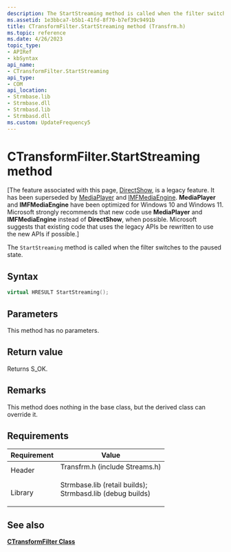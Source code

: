 ```yaml
---
description: The StartStreaming method is called when the filter switches to the paused state.
ms.assetid: 1e3bbca7-b5b1-41fd-8f70-b7ef39c9491b
title: CTransformFilter.StartStreaming method (Transfrm.h)
ms.topic: reference
ms.date: 4/26/2023
topic_type: 
- APIRef
- kbSyntax
api_name: 
- CTransformFilter.StartStreaming
api_type: 
- COM
api_location: 
- Strmbase.lib
- Strmbase.dll
- Strmbasd.lib
- Strmbasd.dll
ms.custom: UpdateFrequency5
---
```


# CTransformFilter.StartStreaming method

\[The feature associated with this page, [DirectShow](/windows/win32/directshow/directshow), is a legacy feature. It has been superseded by [MediaPlayer](/uwp/api/Windows.Media.Playback.MediaPlayer) and [IMFMediaEngine](/windows/win32/api/mfmediaengine/nn-mfmediaengine-imfmediaengine). **MediaPlayer** and **IMFMediaEngine** have been optimized for Windows 10 and Windows 11. Microsoft strongly recommends that new code use **MediaPlayer** and **IMFMediaEngine** instead of **DirectShow**, when possible. Microsoft suggests that existing code that uses the legacy APIs be rewritten to use the new APIs if possible.\]

The `StartStreaming` method is called when the filter switches to the paused state.

## Syntax


```C++
virtual HRESULT StartStreaming();
```



## Parameters

This method has no parameters.

## Return value

Returns S\_OK.

## Remarks

This method does nothing in the base class, but the derived class can override it.

## Requirements



| Requirement | Value |
|--------------------|--------------------------------------------------------------------------------------------------------------------------------------------------------------------------------------------|
| Header<br/>  | <dl> <dt>Transfrm.h (include Streams.h)</dt> </dl>                                                                                  |
| Library<br/> | <dl> <dt>Strmbase.lib (retail builds); </dt> <dt>Strmbasd.lib (debug builds)</dt> </dl> |



## See also

<dl> <dt>

[**CTransformFilter Class**](ctransformfilter.md)
</dt> </dl>

 

 




